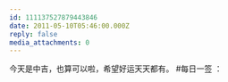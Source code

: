 ```yaml
---
id: 111137527879443846
date: 2011-05-10T05:46:00.000Z
reply: false
media_attachments: 0
---
```


今天是中吉，也算可以啦，希望好运天天都有。 #每日一签 ： ​​​​

